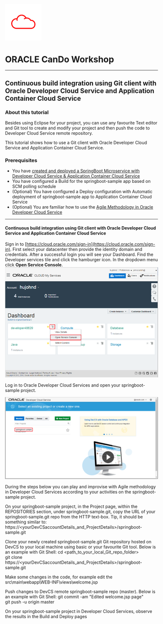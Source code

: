 ![](../common/images/customer.logo.png)
---
# ORACLE CanDo Workshop #
-----
## Continuous build integration using Git client with Oracle Developer Cloud Service and Application Container Cloud Service ##

### About this tutorial ###
Besides using Eclipse for your project, you can use any favourite Text editor and Git tool to create and modify your project and then push the code to Developer Cloud Service remote repository.

This tutorial shows how to use a Git client with Oracle Developer Cloud Service and Application Container Cloud Service.

### Prerequisites ###

- You have [created and deployed a SpringBoot Microservice with Developer Cloud Service & Application Container Cloud Service](../springboot-sample/README.md)
- You have configured a Build for the springboot-sample app based on SCM polling schedule
- (Optional) You have configured a Deploy configuration with Automatic deployment of springboot-sample app to Application Container Cloud Service 
- (Optional) You are familiar how to use the [Agile Methodology in Oracle Developer Cloud Service](../agile/README.md) 

----

#### Continuous build integration using Git client with Oracle Developer Cloud Service and Application Container Cloud Service ####

Sign in to [https://cloud.oracle.com/sign-in](https://cloud.oracle.com/sign-in). First select your datacenter then provide the identity domain and credentials. After a successful login you will see your Dashboard. Find the Developer services tile and click the hamburger icon. In the dropdown menu click **Open Service Console**.
![](../springboot-sample/images/01.dashboard.png)

Log in to Oracle Developer Cloud Services and open your springboot-sample project.

![](../springboot-sample/images/20.open.devcs.project.png)


During the steps below you can play and improvise with Agile methodology in Developer Cloud Services according to your activities on the springboot-sample project.


On your springboot-sample project, in the Project page, within the REPOSITORIES section, under springboot-sample.git, copy the URL of your springboot-sample.git repo from the HTTP text-box. Tip, it should be something similar to: https://<yourDevCSaccountDetails_and_ProjectDetails>/springboot-sample.git 

Clone your newly created springboot-sample.git Git repository hosted on DevCS to your local machine using basic or your favourite Git tool. 
Below is an example with Git Shell:
    cd <path_to_your_local_Git_repo_folder>		
    git clone https://<yourDevCSaccountDetails_and_ProjectDetails>/springboot-sample.git 

Make some changes in the code, for example edit the src\main\webapp\WEB-INF\views\welcome.jsp 

Push changes to DevCS remote springboot-sample repo (master). 
Below is an example with Git Shell:
    git commit -am "Edited welcome.jsp page"		
    git push -u origin master

On your springboot-sample project in Developer Cloud Services, observe the results in the Build and Deploy pages





